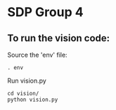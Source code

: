 SDP Group  4
=========

To run the vision code:
 ------------------------
 
Source the 'env' file:

    . env


Run vision.py

    cd vision/
    python vision.py
